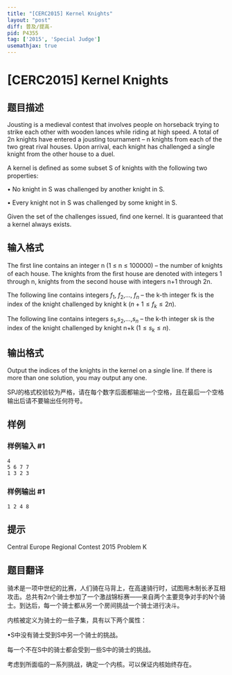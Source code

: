 ```yaml
---
title: "[CERC2015] Kernel Knights"
layout: "post"
diff: 普及/提高-
pid: P4355
tag: ['2015', 'Special Judge']
usemathjax: true
---
```


# [CERC2015] Kernel Knights
## 题目描述

Jousting is a medieval contest that involves people on horseback trying to strike each other with wooden lances while riding at high speed. A total of 2n knights have entered a jousting tournament – n knights from each of the two great rival houses. Upon arrival, each knight has challenged a single knight from the other house to a duel. 

A kernel is deﬁned as some subset S of knights with the following two properties:

• No knight in S was challenged by another knight in S. 

• Every knight not in S was challenged by some knight in S.

Given the set of the challenges issued, ﬁnd one kernel. It is guaranteed that a kernel always exists.
## 输入格式

The ﬁrst line contains an integer n (1 ≤ n ≤ 100000) – the number of knights of each house. The knights from the ﬁrst house are denoted with integers 1 through n, knights from the second house with integers n+1 through 2n. 

The following line contains integers $f_1$, $f_2$,..., $f_n$ – the k-th integer fk is the index of the knight challenged by knight k $(n+1≤ f_k ≤2n)$. 

The following line contains integers $s_1$,$s_2$,...,$s_n$ – the k-th integer sk is the index of the knight challenged by knight n+k $(1≤s_k ≤n)$. 
## 输出格式

Output the indices of the knights in the kernel on a single line. If there is more than one solution, you may output any one.

SPJ的格式校验较为严格，请在每个数字后面都输出一个空格，且在最后一个空格输出后请不要输出任何符号。
## 样例

### 样例输入 #1
```
4 
5 6 7 7 
1 3 2 3
```
### 样例输出 #1
```
1 2 4 8
```
## 提示

Central Europe Regional Contest 2015 Problem K


## 题目翻译

骑术是一项中世纪的比赛，人们骑在马背上，在高速骑行时，试图用木制长矛互相攻击。总共有2n个骑士参加了一个激战锦标赛——来自两个主要竞争对手的N个骑士。到达后，每一个骑士都从另一个房间挑战一个骑士进行决斗。

内核被定义为骑士的一些子集，具有以下两个属性：

•S中没有骑士受到S中另一个骑士的挑战。

每一个不在S中的骑士都会受到一些S中的骑士的挑战。

考虑到所面临的一系列挑战，确定一个内核。可以保证内核始终存在。
